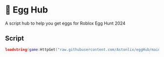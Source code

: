 # 🥚 Egg Hub
A script hub to help you get eggs for Roblox Egg Hunt 2024


## Script
```lua
loadstring(game:HttpGet("raw.githubusercontent.com/Astonlix/eggHub/main/main"))()
```
